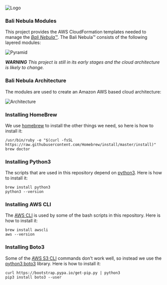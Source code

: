 ![Logo](https://raw.githubusercontent.com/craterdog-bali/bali-project-documentation/master/images/CraterDogLogo.png)

### Bali Nebula Modules
This project provides the AWS CloudFormation templates needed to manage the [_Bali Nebula™_](https://github.com/craterdog-bali/bali-project-documentation/wiki). The Bali Nebula™ consists of the following layered modules:

![Pyramid](https://raw.githubusercontent.com/craterdog-bali/bali-project-documentation/master/images/BaliPyramid.png)

_**WARNING**_
_This project is still in its early stages and the cloud architecture is likely to change._

### Bali Nebula Architecture
The modules are used to create an Amazon AWS based cloud architecture:

![Architecture](https://raw.githubusercontent.com/craterdog-bali/bali-project-documentation/master/images/The%20Bali%20Nebula%20Architecture.png)

### Installing HomeBrew
We use [homebrew](https://brew.sh/) to install the other things we need, so here is how to install it:
```
/usr/bin/ruby -e "$(curl -fsSL https://raw.githubusercontent.com/Homebrew/install/master/install)"
brew doctor
```

### Installing Python3
The scripts that are used in this repository depend on [python3](https://www.python.org/). Here is how to install it:
```
brew install python3
python3 --version
```

### Installing AWS CLI
The [AWS CLI](https://docs.aws.amazon.com/cli/latest/reference/index.html#cli-aws) is used by some of the bash scripts in this repository. Here is how to install it:
```
brew install awscli
aws --version
```

### Installing Boto3
Some of the [AWS S3 CLI](https://docs.aws.amazon.com/cli/latest/reference/s3/index.html) commands don't work well, so instead we use the [python3 boto3](https://boto3.amazonaws.com/v1/documentation/api/latest/index.html) library. Here is how to install it:
```
curl https://bootstrap.pypa.io/get-pip.py | python3
pip3 install boto3 --user
```

